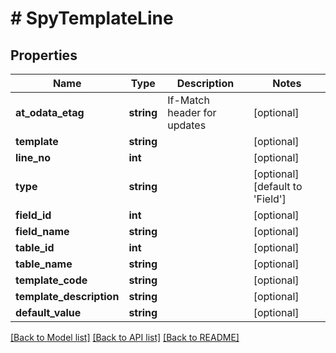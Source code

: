 # # SpyTemplateLine

## Properties

Name | Type | Description | Notes
------------ | ------------- | ------------- | -------------
**at_odata_etag** | **string** | If-Match header for updates | [optional]
**template** | **string** |  | [optional]
**line_no** | **int** |  | [optional]
**type** | **string** |  | [optional] [default to 'Field']
**field_id** | **int** |  | [optional]
**field_name** | **string** |  | [optional]
**table_id** | **int** |  | [optional]
**table_name** | **string** |  | [optional]
**template_code** | **string** |  | [optional]
**template_description** | **string** |  | [optional]
**default_value** | **string** |  | [optional]

[[Back to Model list]](../../README.md#models) [[Back to API list]](../../README.md#endpoints) [[Back to README]](../../README.md)
